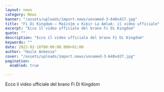 ```yaml
---
layout: news
category: News
banner: "/assets/uploads/import.news/unnamed-3-640x427.jpg"
title: "Fi Di Kingdom – Ma1co1m x Kibir La Amlak: il video ufficiale"
excerpt: "Ecco il video ufficiale del brano Fi Di Kingdom"
quote: ""
description: "Ecco il video ufficiale del brano Fi Di Kingdom"
keywords: ""
date: 2022-02-16T00:00:00.000+01:00
author: "Haile Anbessa"
cover: "/assets/uploads/import.news/unnamed-3-640x427.jpg"
pagination:
  enabled: true

---
```


Ecco il video ufficiale del brano Fi Di Kingdom